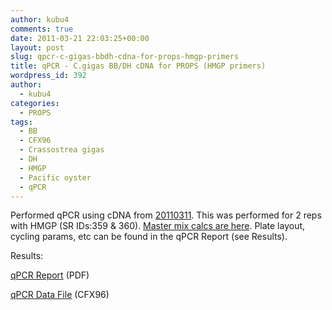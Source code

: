 ```yaml
---
author: kubu4
comments: true
date: 2011-03-21 22:03:25+00:00
layout: post
slug: qpcr-c-gigas-bbdh-cdna-for-props-hmgp-primers
title: qPCR - C.gigas BB/DH cDNA for PROPS (HMGP primers)
wordpress_id: 392
author:
  - kubu4
categories:
  - PROPS
tags:
  - BB
  - CFX96
  - Crassostrea gigas
  - DH
  - HMGP
  - Pacific oyster
  - qPCR
---
```


Performed qPCR using cDNA from [20110311](/Sam%27s+Working+Notebook+Jan+2011+-+March+2011#sjw20110311). This was performed for 2 reps with HMGP (SR IDs:359 & 360). [Master mix calcs are here](https://eagle.fish.washington.edu/Arabidopsis/Notebook%20Workup%20Files/20110321-01.jpg). Plate layout, cycling params, etc can be found in the qPCR Report (see Results).

Results:

[qPCR Report](https://eagle.fish.washington.edu/Arabidopsis/qPCR/Roberts%20Lab_2011-03-21%2011-15-44_CC009827.pdf) (PDF)

[qPCR Data File](https://eagle.fish.washington.edu/Arabidopsis/qPCR/Roberts%20Lab_2011-03-21%2011-15-44_CC009827.pcrd) (CFX96)
